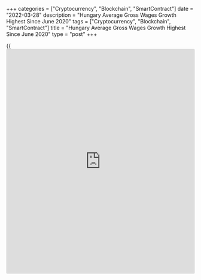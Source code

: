 +++
categories = ["Cryptocurrency", "Blockchain", "SmartContract"]
date = "2022-03-28"
description = "Hungary Average Gross Wages Growth Highest Since June 2020"
tags = ["Cryptocurrency", "Blockchain", "SmartContract"]
title = "Hungary Average Gross Wages Growth Highest Since June 2020"
type = "post"
+++

{{<iframe id="large-banner" src="https://www.bounty.group/#slide=16.0" width="100%" height="600" scrolling="no" style="border: 0px solid rgb(216, 221, 230); border-radius: 3px;">}}

Hungary's average gross earnings increased at the fastest pace since
June 2020, figures from the Hungarian Central Statistical Office showed
on Monday.

Average gross earnings rose 14.2 percent year-on-year in February,
following a 9.8 percent increase in January. This was the highest since
June 2020, when wages rose 15.6 percent.

The average gross earnings rose to HUF 454,795 in February from HUF
477,767 in the previous month.

Net earnings rose 14.2 percent annually in February, following a 9.8
percent increase in the prior month. Earnings increased to HUF 302,438
from HUF 317,715 in the preceding month.

For comments and feedback [contact](https://www.playgroundfx.com/contact/): editorial@rtt[news](https://www.letsplayfx.com/blog/forex-news-website/).com

[Economic News][1]

 **What parts of the world are seeing the best (and worst) economic
performances lately? Click[here][2] to check out our [Econ Scorecard][2]
and find out! See up-to-the-moment [ranking](https://www.playgroundfx.com/blog/crypto-exchange-ranking/)s for the best and worst
performers in [GDP][2], [unemployment rate][3], [inflation][4] and much
more.**

   1. www.rtt[news](https://www.letsplayfx.com/blog/forex-news-website/).com/Content/EconomicNews.aspx
   2. www.rtt[news](https://www.letsplayfx.com/blog/forex-news-website/).com/economic-scorecard/world-rank/GDP/highest-performance.aspx
   3. www.rtt[news](https://www.letsplayfx.com/blog/forex-news-website/).com/economic-scorecard/world-rank/unemployment-rate/lowest-performance.aspx
   4. www.rtt[news](https://www.letsplayfx.com/blog/forex-news-website/).com/economic-scorecard/world-rank/CPI/highest-performance.aspx